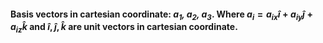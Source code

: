 #### Basis vectors in cartesian coordinate: *$a_1$, $a_2$, $a_3$*. Where $a_i = a_{ix}\hat{i} + a_{iy}\hat{j} + a_{iz}\hat{k}$ and $\hat{i}, \hat{j}, \hat{k}$ are unit vectors in cartesian coordinate.

